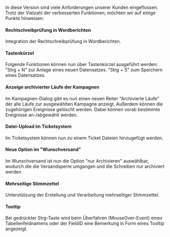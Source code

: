 
In diese Version sind viele Anforderungen unserer Kunden eingeflossen.
Trotz der Vielzahl der verbesserten Funktionen, möchten wir auf einige Punkte hinweisen:

#### Rechtschreibprüfung in Wordberichten
Integration der Rechtschreibprüfung in Wordberichten.

#### Tastenkürzel 
Folgende Funktionen können nun über Tastenkürzel ausgeführt werden:
"Strg + N" zur Anlage eines neuen Datensatzes.
"Strg + S" zum Speichern eines Datensatzes.

#### Anzeige archivierter Läufe der Kampagnen 
Im Kampagnen-Dialog gibt es nun einen neuen Reiter "Archivierte Läufe" der alle Läufe zur ausgewählten Kampagne anzeigt.
Außerdem können die zugehörigen Ereignisse gelöscht werden. Dabei können vorab bestimmte Ereignisse an-/abgewählt werden.

#### Datei-Upload im Ticketsystem
Im Ticketsystem können nun zu einem Ticket Dateien hinzugefügt werden.

#### Neue Option im "Wunschversand"
Im Wunschversand ist nun die Option "nur Archivieren" auswählbar, wodurch die die Versandsperre umgangen und die Schreiben nur archiviert werden

#### Mehrseitige Stimmzettel
Unterstützung der Erstellung und Verarbeitung mehrseitiger Stimmzettel.

#### Tooltip
Bei gedrückter Strg-Taste wird beim Überfahren (MouseOver-Event) eines Tabellenfeldnamens oder der FieldID eine Bemerkung in Form eines Tooltip angezeigt.
